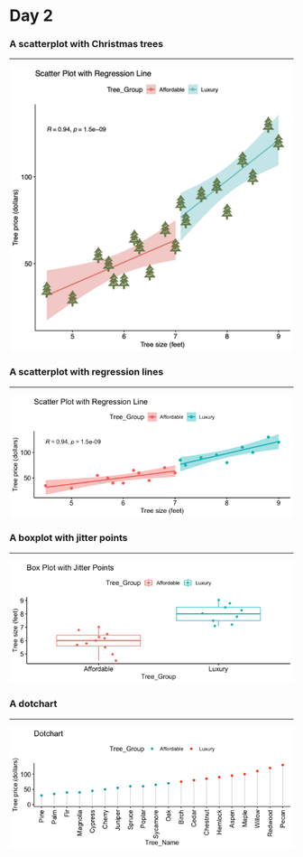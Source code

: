 # Day 2  

### A scatterplot with Christmas trees
 ---
![Christmas Scatterplot](Day2_scatterplot_Christmas.png)
  

### A scatterplot with regression lines
---
![Scatterplot](Day2_scatterplot.png)

  
### A boxplot with jitter points 
---
![Scatterplot](Day2_boxplot.png)


### A dotchart
---
![Scatterplot](Day2_dotchart.png)


